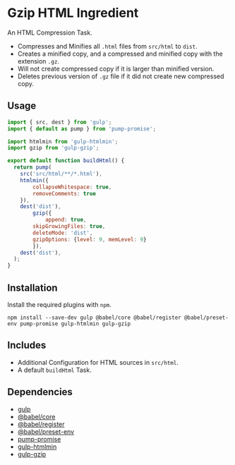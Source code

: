 Gzip HTML Ingredient
================================================================================

An HTML Compression Task.

- Compresses and Minifies all `.html` files from `src/html` to `dist`.
- Creates a minified copy, and a compressed and minified copy with the extension `.gz`.
- Will not create compressed copy if it is larger than minified version.
- Deletes previous version of `.gz` file if it did not create new compressed copy.

Usage
--------------------------------------------------------------------------------

```javascript
import { src, dest } from 'gulp';
import { default as pump } from 'pump-promise';

import htmlmin from 'gulp-htmlmin';
import gzip from 'gulp-gzip';

export default function buildHtml() {
  return pump(
    src('src/html/**/*.html'),
    htmlmin({
    	collapseWhitespace: true,
    	removeComments: true
    }),
    dest('dist'),
		gzip({
			append: true, 
  		skipGrowingFiles: true,
  		deleteMode: 'dist',
  		gzipOptions: {level: 9, memLevel: 9}
		}),
    dest('dist'),
  );
}

```

Installation
--------------------------------------------------------------------------------

Install the required plugins with `npm`.

`npm install --save-dev gulp @babel/core @babel/register @babel/preset-env pump-promise gulp-htmlmin gulp-gzip`

Includes
--------------------------------------------------------------------------------

- Additional Configuration for HTML sources in `src/html`.
- A default `buildHtml` Task.

Dependencies
--------------------------------------------------------------------------------

- [gulp](https://www.npmjs.com/package/gulp/)
- [@babel/core](https://www.npmjs.com/package/@babel/core/)
- [@babel/register](https://www.npmjs.com/package/@babel/register/)
- [@babel/preset-env](https://www.npmjs.com/package/@babel/preset-env/)
- [pump-promise](https://www.npmjs.com/package/pump-promise)
- [gulp-htmlmin](https://www.npmjs.com/package/gulp-htmlmin)
- [gulp-gzip](https://www.npmjs.com/package/gulp-gzip)
